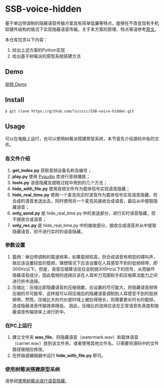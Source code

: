 # SSB-voice-hidden
基于单边带调制的隐蔽语音传输方案具有简单低廉等特点，能够在不改变现有手机软硬件结构的情况下实现隐蔽语音传输，关于本方案的原理、特点等请参考[原文]((http://www.jas.shu.edu.cn/CN/10.3969/j.issn.0255-8297.2019.05.006))。

本仓库包含以下内容：
1. 给出上述方案的Python实现
2. 给出基于树莓派的原型系统搭建方法

## Demo
[视频 Demo](https://www.bilibili.com/video/av73120355/)

## Install
```sh
$ git clone https://github.com/lsccccc/SSB-voice-hidden.git
```

## Usage
可以在电脑上运行，也可以使用树莓派搭建原型系统，本节首先介绍源码中各的文件。

### 各文件介绍
1. **get_index.py** 获取音频设备名称及编号；
2. **play.py** 使用 [Pyaudio](https://people.csail.mit.edu/hubert/pyaudio/#sources) 库进行音频播放；
3. **tools.py** 语音隐藏及提取过程中用到的几个方法；
4. **hide_with_file.py** 使用音频文件作为载体信号实现语音隐藏；
5. **hide_real_time.py** 使用一个麦克风实时录音作为载体信号实现语音隐藏，将合成的语音发送出去，同时使用另一个麦克风接收合成语音，最后从中提取隐藏语音；
6. **only_send.py** 是 hide_real_time.py 中的发送部分，进行实时语音隐藏，但不接收合成语音；
7. **only_rec.py** 是 hide_real_time.py 中的接收部分，接收合成语音并从中提取隐藏语音，但不进行实时的语音隐藏。

### 参数设置
1. 载频：单边带调制的载波频率，如果载频较高，则合成语音有明显的啸叫声，故应该设置较低的载频，理想情况下应该设置在人耳感受不到的低频频带，即300Hz以下。但是，语音压缩算法往往会削弱300Hz以下的信号，从而破坏隐蔽语音成分，因此载频的选择应该在人耳听力范围和手机压缩算法能力之间进行折中选择。
2. 压缩比：压缩比即隐藏语音的压缩倍数，应设置的尽可能大，将隐藏语音频带压缩的尽可能窄，这样就可以将压缩后的隐藏语音调制到人耳感受不到的低频频带。然而，压缩比大的代价是时域上被拉得很长，则需要更长时长的载频，造成隐蔽语音传输效率降低。 因此，压缩比的选择应该在正常语音失真度和隐蔽语音传输效率上进行折中。

### 在PC上运行
1. 建立文件夹 **wav_file**，将隐藏语音（watermark.wav）和载体语音（carrier.wav）放到该文件夹，或者使用其他文件名，只需要将源码中的文件路径做相应修改。
2. 在终端或编辑器中运行 **hide_with_file.py** 即可。

### 使用树莓派搭建原型系统
请参阅[使用树莓派进行语音隐藏](http://note.youdao.com/noteshare?id=921b209d17dbb090f2e87c64df46ccee&sub=82E0F846F5FD494AB904A15A7A24900A)。
